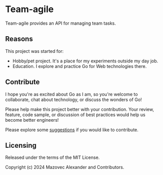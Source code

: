 # Team-agile

Team-agile provides an API for managing team tasks.

## Reasons

This project was started for:

- Hobby/pet project. It's a place for my experiments outside my day job.
- Education. I explore and practice Go for Web technologies there.

## Contribute

I hope you're as excited about Go as I am, so you're welcome to collaborate, chat about technology, or discuss the wonders of Go!

Please help make this project better with your contribution. Your review, feature, code sample, or discussion of best practices would help us become better engineers!

Please explore some [suggestions](docs/CONTRIBUTING.md) if you would like to contribute.

## Licensing

Released under the terms of the MIT License.

Copyright (c) 2024 Mazovec Alexander and Contributors.
